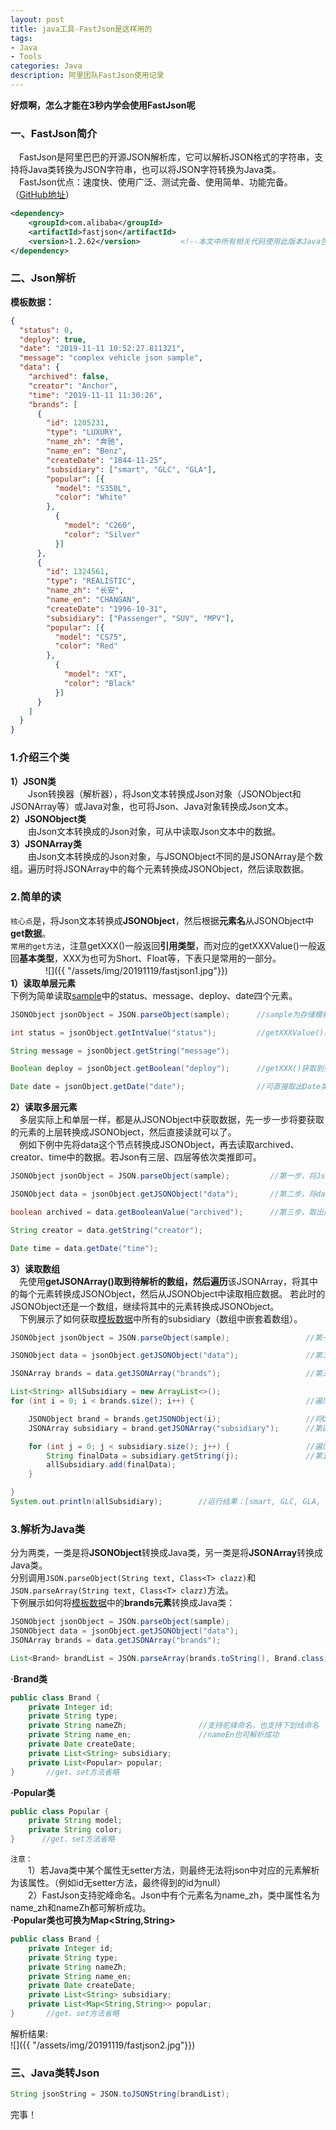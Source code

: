 ```yaml
---
layout: post
title: java工具-FastJson是这样用的
tags:
- Java
- Tools
categories: Java
description: 阿里团队FastJson使用记录
---
```

**好烦啊，怎么才能在3秒内学会使用FastJson呢**

<!-- more -->

### 一、FastJson简介
　FastJson是阿里巴巴的开源JSON解析库，它可以解析JSON格式的字符串，支持将Java类转换为JSON字符串，也可以将JSON字符转换为Java类。  
　FastJson优点：速度快、使用广泛、测试完备、使用简单、功能完备。（[GitHub地址](https://github.com/alibaba/fastjson)）  
```xml
<dependency>
    <groupId>com.alibaba</groupId>
    <artifactId>fastjson</artifactId>
    <version>1.2.62</version>         <!--本文中所有相关代码使用此版本Java包-->
</dependency>
```
### 二、Json解析
<span id="sample">**模板数据：**</span>  
```json
{
  "status": 0,
  "deploy": true,
  "date": "2019-11-11 10:52:27.811321",
  "message": "complex vehicle json sample",
  "data": {
    "archived": false,
    "creator": "Anchor",
    "time": "2019-11-11 11:30:26",
    "brands": [
      {
        "id": 1205231,
        "type": "LUXURY",
        "name_zh": "奔驰",
        "name_en": "Benz",
        "createDate": "1844-11-25",
        "subsidiary": ["smart", "GLC", "GLA"],
        "popular": [{
          "model": "S350L",
          "color": "White"
        },
          {
            "model": "C260",
            "color": "Silver"
          }]
      },
      {
        "id": 1324561,
        "type": "REALISTIC",
        "name_zh": "长安",
        "name_en": "CHANGAN",
        "createDate": "1996-10-31",
        "subsidiary": ["Passenger", "SUV", "MPV"],
        "popular": [{
          "model": "CS75",
          "color": "Red"
        },
          {
            "model": "XT",
            "color": "Black"
          }]
      }
    ]
  }
}
```
### 1.介绍三个类
**1）JSON类**  
　　Json转换器（解析器），将Json文本转换成Json对象（JSONObject和JSONArray等）或Java对象，也可将Json、Java对象转换成Json文本。  
**2）JSONObject类**  
　　由Json文本转换成的Json对象，可从中读取Json文本中的数据。  
**3）JSONArray类**  
　　由Json文本转换成的Json对象，与JSONObject不同的是JSONArray是个数组。遍历时将JSONArray中的每个元素转换成JSONObject，然后读取数据。  
### 2.简单的读
`核心点`是，将Json文本转换成**JSONObject**，然后根据**元素名**从JSONObject中**get数据**。  
`常用的get方法`，注意getXXX()一般返回**引用类型**，而对应的getXXXValue()一般返回**基本类型**，XXX为也可为Short、Float等，下表只是常用的一部分。    
　　　　![]({{ "/assets/img/20191119/fastjson1.jpg"}})  
**1）读取单层元素**  
下例为简单读取[sample](#sample)中的status、message、deploy、date四个元素。  
```java
JSONObject jsonObject = JSON.parseObject(sample);      //sample为存储模板数据的String

int status = jsonObject.getIntValue("status");         //getXXXValue()获取到基本类型

String message = jsonObject.getString("message");

Boolean deploy = jsonObject.getBoolean("deploy");      //getXXX()获取到引用类型

Date date = jsonObject.getDate("date");                //可直接取出Date类型的时间
```  
**2）读取多层元素**  
　多层实际上和单层一样，都是从JSONObject中获取数据，先一步一步将要获取的元素的上层转换成JSONObject，然后直接读就可以了。  
　例如下例中先将data这个节点转换成JSONObject，再去读取archived、creator、time中的数据。若Json有三层、四层等依次类推即可。
```java
JSONObject jsonObject = JSON.parseObject(sample);         //第一步，将Json转换成JSONObject

JSONObject data = jsonObject.getJSONObject("data");       //第二步，将data元素转换成JSONObject

boolean archived = data.getBooleanValue("archived");      //第三步，取出数据

String creator = data.getString("creator");

Date time = data.getDate("time");
```
**3）读取数组**  
　先使用**getJSONArray()**取到待解析的数组，然后**遍历**该JSONArray，将其中的每个元素转换成JSONObject，然后从JSONObject中读取相应数据。
若此时的JSONObject还是一个数组，继续将其中的元素转换成JSONObject。  
　下例展示了如何获取[模板数据](#sample)中所有的subsidiary（数组中嵌套着数组）。    
```java
JSONObject jsonObject = JSON.parseObject(sample);                 //第一步，将Json转换成JSONObject

JSONObject data = jsonObject.getJSONObject("data");               //第二步，将data元素转换成JSONObject

JSONArray brands = data.getJSONArray("brands");                   //第三步，将brands转换成JSONArray

List<String> allSubsidiary = new ArrayList<>();
for (int i = 0; i < brands.size(); i++) {                         //遍历brands

    JSONObject brand = brands.getJSONObject(i);                   //将brands数组中每个元素转换成JSONObject
    JSONArray subsidiary = brand.getJSONArray("subsidiary");      //第四步，将subsidiary转换成JSONArray

    for (int j = 0; j < subsidiary.size(); j++) {                 //遍历subsidiary
        String finalData = subsidiary.getString(j);               //第五步，取数据
        allSubsidiary.add(finalData);
    }

}
System.out.println(allSubsidiary);        //运行结果：[smart, GLC, GLA, Passenger, SUV, MPV]
```  
### 3.解析为Java类  
分为两类，一类是将**JSONObject**转换成Java类，另一类是将**JSONArray**转换成Java类。  
分别调用`JSON.parseObject(String text, Class<T> clazz)`和`JSON.parseArray(String text, Class<T> clazz)`方法。  
下例展示如何将[模板数据](#sample)中的**brands元素**转换成Java类：  
```java
JSONObject jsonObject = JSON.parseObject(sample);
JSONObject data = jsonObject.getJSONObject("data");
JSONArray brands = data.getJSONArray("brands");                             //照例先获取到brands，注意它是JSONArray

List<Brand> brandList = JSON.parseArray(brands.toString(), Brand.class);    //指定解析的String和Class
```
**·Brand类**
```java
public class Brand {
    private Integer id;
    private String type;
    private String nameZh;                //支持驼峰命名，也支持下划线命名
    private String name_en;               //nameEn也可解析成功
    private Date createDate;
    private List<String> subsidiary;
    private List<Popular> popular;
}       //get、set方法省略
```
**·Popular类**
```java
public class Popular {
    private String model;
    private String color;
}      //get、set方法省略
```
`注意：`  
　　1）若Java类中某个属性无setter方法，则最终无法将json中对应的元素解析为该属性。（例如id无setter方法，最终得到的id为null）  
　　2）FastJson支持驼峰命名。Json中有个元素名为name_zh，类中属性名为name_zh和nameZh都可解析成功。  
**·Popular类也可换为Map<String,String>**
```java
public class Brand {
    private Integer id;
    private String type;
    private String nameZh;         
    private String name_en;   
    private Date createDate;
    private List<String> subsidiary;
    private List<Map<String,String>> popular;
}       //get、set方法省略
```
解析结果:  
![]({{ "/assets/img/20191119/fastjson2.jpg"}})
### 三、Java类转Json
```java
String jsonString = JSON.toJSONString(brandList);
```
完事！
